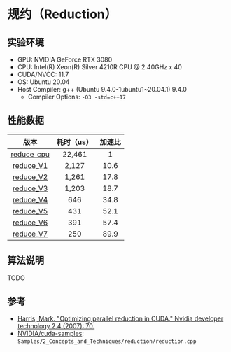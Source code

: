 # 规约（Reduction）

## 实验环境

- GPU: NVIDIA GeForce RTX 3080
- CPU: Intel(R) Xeon(R) Silver 4210R CPU @ 2.40GHz x 40
- CUDA/NVCC: 11.7
- OS: Ubuntu 20.04
- Host Compiler: g++ (Ubuntu 9.4.0-1ubuntu1~20.04.1) 9.4.0
  - Compiler Options: `-O3 -std=c++17`

## 性能数据

|             版本             | 耗时（us） | 加速比 |
| :--------------------------: | :--------: | :----: |
| [reduce_cpu](./reduce_cpu.h) |   22,461   |   1    |
| [reduce_V1](./reduce_V1.cuh) |   2,127    |  10.6  |
| [reduce_V2](./reduce_V2.cuh) |   1,261    |  17.8  |
| [reduce_V3](./reduce_V3.cuh) |   1,203    |  18.7  |
| [reduce_V4](./reduce_V4.cuh) |    646     |  34.8  |
| [reduce_V5](./reduce_V5.cuh) |    431     |  52.1  |
| [reduce_V6](./reduce_V6.cuh) |    391     |  57.4  |
| [reduce_V7](./reduce_V7.cuh) |    250     |  89.9  |

## 算法说明

TODO

## 参考

- [Harris, Mark. "Optimizing parallel reduction in CUDA." Nvidia developer technology 2.4 (2007): 70.](http://cuda.uga.edu/docs/reduction.pdf)
- [NVIDIA/cuda-samples](https://github.com/NVIDIA/cuda-samples): `Samples/2_Concepts_and_Techniques/reduction/reduction.cpp`